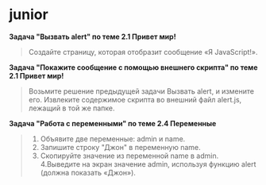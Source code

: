 # junior

**Задача "Вызвать alert" по теме 2.1 Привет мир!**
<br>
 >Создайте страницу, которая отобразит сообщение «Я JavaScript!».

**Задача "Покажите сообщение с помощью внешнего скрипта" по теме 2.1 Привет мир!**
<br>
>Возьмите решение предыдущей задачи Вызвать alert, и измените его. Извлеките содержимое скрипта во внешний файл alert.js, лежащий в той же папке.

**Задача "Работа с переменными" по теме 2.4 Переменные**
<br>
>1. Объявите две переменные: admin и name. <br>
>2. Запишите строку "Джон" в переменную name. <br>
>3. Скопируйте значение из переменной name в admin. <br>
>4.Выведите на экран значение admin, используя функцию alert (должна показать «Джон»). <br>
